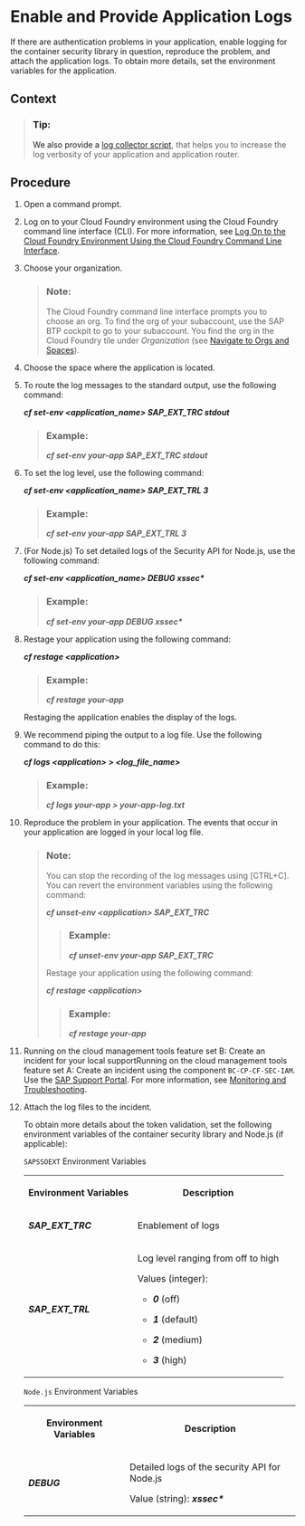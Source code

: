 <!-- loiof22d5100b3a243af88e3edf5311754fc -->

# Enable and Provide Application Logs

If there are authentication problems in your application, enable logging for the container security library in question, reproduce the problem, and attach the application logs. To obtain more details, set the environment variables for the application.



<a name="loiof22d5100b3a243af88e3edf5311754fc__context_agt_xwy_4mb"/>

## Context

> ### Tip:  
> We also provide a [log collector script](https://github.com/SAP/cloud-security-xsuaa-integration/tree/master/troubleshooting/logcollector), that helps you to increase the log verbosity of your application and application router.



## Procedure

1.  Open a command prompt.

2.  Log on to your Cloud Foundry environment using the Cloud Foundry command line interface \(CLI\). For more information, see [Log On to the Cloud Foundry Environment Using the Cloud Foundry Command Line Interface](../50-administration-and-ops/Log_On_to_the_Cloud_Foundry_Environment_Using_the_Cloud_Foundry_Command_Line_Interface_7a37d66.md).

3.  Choose your organization.

    > ### Note:  
    > The Cloud Foundry command line interface prompts you to choose an org. To find the org of your subaccount, use the SAP BTP cockpit to go to your subaccount. You find the org in the Cloud Foundry tile under *Organization* \(see [Navigate to Orgs and Spaces](../50-administration-and-ops/Navigate_to_Orgs_and_Spaces_5bf8735.md)\).

4.  Choose the space where the application is located.

5.  To route the log messages to the standard output, use the following command:

    ***cf set-env <application\_name\> SAP\_EXT\_TRC stdout***

    > ### Example:  
    > ***cf set-env your-app SAP\_EXT\_TRC stdout***

6.  To set the log level, use the following command:

    ***cf set-env <application\_name\> SAP\_EXT\_TRL 3***

    > ### Example:  
    > ***cf set-env your-app SAP\_EXT\_TRL 3***

7.  \(For Node.js\) To set detailed logs of the Security API for Node.js, use the following command:

    ***cf set-env <application\_name\> DEBUG xssec\****

    > ### Example:  
    > ***cf set-env your-app DEBUG xssec\****

8.  Restage your application using the following command:

    ***cf restage <application\>***

    > ### Example:  
    > ***cf restage your-app***

    Restaging the application enables the display of the logs.

9.  We recommend piping the output to a log file. Use the following command to do this:

    ***cf logs <application\> \> <log\_file\_name\>***

    > ### Example:  
    > ***cf logs your-app \> your-app-log.txt***

10. Reproduce the problem in your application. The events that occur in your application are logged in your local log file.

    > ### Note:  
    > You can stop the recording of the log messages using [CTRL+C\]. You can revert the environment variables using the following command:
    > 
    > ***cf unset-env <application\> SAP\_EXT\_TRC***
    > 
    > > ### Example:  
    > > ***cf unset-env your-app SAP\_EXT\_TRC***
    > 
    > Restage your application using the following command:
    > 
    > ***cf restage <application\>***
    > 
    > > ### Example:  
    > > ***cf restage your-app***

11. Running on the cloud management tools feature set B: Create an incident for your local supportRunning on the cloud management tools feature set A: Create an incident using the component `BC-CP-CF-SEC-IAM`. Use the [SAP Support Portal](https://support.sap.com/home.html). For more information, see [Monitoring and Troubleshooting](Monitoring_and_Troubleshooting_1b3e89e.md).

12. Attach the log files to the incident.

    To obtain more details about the token validation, set the following environment variables of the container security library and Node.js \(if applicable\):

    <a name="loiof22d5100b3a243af88e3edf5311754fc__table_ncv_lfl_gdb"/>`SAPSSOEXT` Environment Variables


    <table>
    <tr>
    <th>

    Environment Variables


    
    </th>
    <th>

    Description


    
    </th>
    </tr>
    <tr>
    <td>

     ***SAP\_EXT\_TRC*** 


    
    </td>
    <td>

    Enablement of logs


    
    </td>
    </tr>
    <tr>
    <td>

     ***SAP\_EXT\_TRL*** 


    
    </td>
    <td>

    Log level ranging from off to high

    Values \(integer\):

    -   ***0*** \(off\)

    -   ***1*** \(default\)

    -   ***2*** \(medium\)

    -   ***3*** \(high\)


    
    </td>
    </tr>
    </table>
    
    <a name="loiof22d5100b3a243af88e3edf5311754fc__table_erj_lqn_hdb"/>`Node.js` Environment Variables


    <table>
    <tr>
    <th>

    Environment Variables


    
    </th>
    <th>

    Description


    
    </th>
    </tr>
    <tr>
    <td>

     ***DEBUG*** 


    
    </td>
    <td>

    Detailed logs of the security API for Node.js

    Value \(string\): ***xssec\****


    
    </td>
    </tr>
    </table>
    

